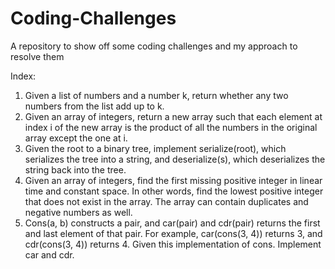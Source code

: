# Coding-Challenges
A repository to show off some coding challenges and my approach to resolve them

Index:
1. Given a list of numbers and a number k, return whether any two numbers from the list add up to k.
2. Given an array of integers, return a new array such that each element at index i of the new array is the product of all the numbers in the original array except the one at i.
3. Given the root to a binary tree, implement serialize(root), which serializes the tree into a string, and deserialize(s), which deserializes the string back into the tree.
4. Given an array of integers, find the first missing positive integer in linear time and constant space. In other words, find the lowest positive integer that does not exist in the array. The array can contain duplicates and negative numbers as well.
5. Cons(a, b) constructs a pair, and car(pair) and cdr(pair) returns the first and last element of that pair. For example, car(cons(3, 4)) returns 3, and cdr(cons(3, 4)) returns 4. Given this implementation of cons. Implement car and cdr.
